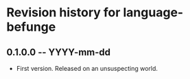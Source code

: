 # Revision history for language-befunge

## 0.1.0.0 -- YYYY-mm-dd

* First version. Released on an unsuspecting world.
